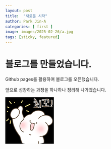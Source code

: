 ```yaml
---
layout: post                            
title:  "새로운 시작"                           
author: Park Jin-A                      
categories: [ first ]            
image: images/2025-02-26/a.jpg   
tags: [sticky, featured]                          
---     
```



# 블로그를 만들었습니다.


Github pages를 활용하여 블로그를 오픈했습니다.

앞으로 성장하는 과정을 하나하나 정리해 나가겠습니다.

![화이팅](/images/2025-02-26/b.png)